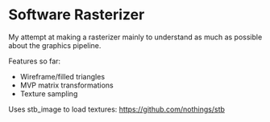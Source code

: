 # Software Rasterizer
 
My attempt at making a rasterizer mainly to understand as much as possible about the graphics pipeline.
 
Features so far:
- Wireframe/filled triangles
- MVP matrix transformations
- Texture sampling
 
Uses stb_image to load textures: https://github.com/nothings/stb
